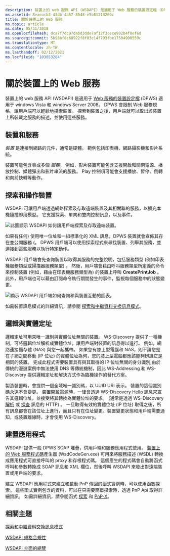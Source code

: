 ```yaml
---
description: 裝置上的 web 服務 API (WSDAPI) 是適用于 Web 服務的裝置設定檔 (DPWS) 適用于 Windows Vista 和 Windows Server 2008。
ms.assetid: 8eaeacb3-43db-4a57-8548-e5b81213269c
title: 關於裝置上的 Web 服務
ms.topic: article
ms.date: 05/31/2018
ms.openlocfilehash: dca7f7dc97dabd3dde7af12f3cece992b4f0ef6d
ms.sourcegitcommit: 5b98bf8c68922f8f03c14f793fbe17504900559c
ms.translationtype: MT
ms.contentlocale: zh-TW
ms.lasthandoff: 02/12/2021
ms.locfileid: "103853284"
---
```

# <a name="about-web-services-on-devices"></a>關於裝置上的 Web 服務

裝置上的 web 服務 API (WSDAPI) 是適用于 [Web 服務的裝置設定檔](https://specs.xmlsoap.org/ws/2006/02/devprof/) (DPWS) 適用于 windows Vista 和 windows Server 2008。 DPWS 會限制 Web 服務規格，讓用戶端可以輕鬆地探索裝置。 探索到裝置之後，用戶端就可以取出該裝置上所裝載之服務的描述，並使用這些服務。

## <a name="devices-and-services"></a>裝置和服務

*裝置* 是連接到網路的元件，通常是硬體。 範例包括印表機、網路攝影機和影片系統。

裝置可能包含零或多個 *服務*。 例如，影片裝置可能包含支援開啟和關閉電源、播放控制、媒體彈出和影片串流的服務。 Play 控制項可能會支援播放、暫停、倒轉和向前快轉等動作。

## <a name="discovering-and-manipulating-a-device"></a>探索和操作裝置

WSDAPI 可讓用戶端透過網路探索及存取遠端裝置及其相關聯的服務，以擴充本機隨插即用模型。 它支援探索、單向和雙向控制訊息，以及事件。

![此圖顯示 WSDAPI 如何讓用戶端探索及存取遠端裝置。](images/overview01.png)

如果有任何) 使用唯一位址和一組標準化的 XML 訊息，DPWS 裝置就會宣佈其存在並公開服務 (。 DPWS 用戶端可以使用探索程式來尋找裝置、列舉其服務，並連接到這些服務以執行特定動作。

WSDAPI 用戶端會先查詢裝置以取得其服務的完整說明，包括服務類型 (例如印表機服務類型或掃描器服務類型) 。 然後，用戶端會藉由呼叫服務類型所定義的命令來控制裝置 (例如，藉由在印表機服務類型為) 的裝置上呼叫 **CreatePrintJob** 。 此外，用戶端也可以藉由訂閱命令執行期間發生的事件，監視每個服務中的狀態變更。

![顯示 WSDAPI 用戶端如何查詢和與裝置互動的圖表。](images/netdevice01.png)

如需裝置訊息模式的詳細資訊，請參閱 [探索和中繼資料交換訊息模式](discovery-and-metadata-exchange-message-patterns.md)。

## <a name="logical-and-physical-addressing"></a>邏輯與實體定址

邏輯定址可用來唯一識別與實體位址無關的裝置。 WS-Discovery 提供了一種機制，可將邏輯位址解析成實體位址，讓用戶端對裝置的訊息得以進行。 例如，網路連接儲存體 (NAS) 與您一起攜帶。 如果您有膝上型電腦和 NAS，則不論您是在子網之間移動 (IP 位址) 的實體位址為何，您的膝上型電腦都應該能夠辨識它是相同的裝置。 完成此程式需要裝置具有與其取得的 IP 位址無關的身分識別;由於傳統的漫遊案例中無法使用 DNS 等傳統機制，因此 WS-Addressing 和 WS-Discovery 提供邏輯定址和解決方式作為臨機操作的替代方案。

製造裝置時，會提供一個全域唯一識別碼，以 UUID URI 表示。 裝置的這個識別碼永遠不會變更。 裝置開啟電源時，一律會透過 WS-Discovery [Hello](hello-message.md) 訊息來宣告其邏輯位址，並接受將其轉換為實體位址的要求， (通常是透過 WS-Discovery [解析](resolve-message.md) 或 [探查](probe-message.md) 訊息的 HTTP) 。 一旦取得有效的實體位址 (IP 位址) 取得之後，所有訊息都會在該位址上進行，而且只有在位址變更、裝置變更狀態和用戶端需要通知，或裝置離線時，才會使用 WS-Discovery。

## <a name="building-applications"></a>建置應用程式

WSDAPI 提供一般 DPWS SOAP 堆疊，供用戶端和服務應用程式使用。 [裝置上的 Web 服務程式碼](web-services-for-devices-code-generator.md)產生器 (WsdCodeGen.exe) 可用來將服務描述 (WSDL) 轉換成應用程式可直接呼叫的 proxy 和存根程式碼。 這個產生的程式碼會自動將函式呼叫和參數轉換成 SOAP 訊息和 XML 欄位，然後呼叫 WSDAPI 來發出對遠端裝置或用戶端的要求。

建立 WSDAPI 應用程式來建立和啟動 PnP 傳回的函式實例時，可以使用函數探索。 這些函式實例包含的資料，可以在只需要簡單探索時，透過 PnP Api 取得詳細資訊。 如需詳細資訊，請參閱函式 [探索](/previous-versions/windows/desktop/fundisc/fd-portal) 和 [PnP-X](/previous-versions/windows/desktop/fundisc/pnp-x)。

## <a name="related-topics"></a>相關主題

<dl> <dt>

[探索和中繼資料交換訊息模式](discovery-and-metadata-exchange-message-patterns.md)
</dt> <dt>

[WSDAPI 規格合規性](wsdapi-specification-compliance.md)
</dt> <dt>

[WSDAPI 介面的總覽](overview-of-the-wsdapi-interfaces.md)
</dt> </dl>

 

 

